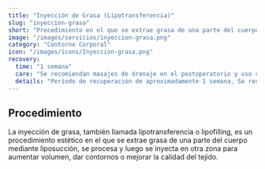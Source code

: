 ```yaml
---
title: "Inyección de Grasa (Lipotransferencia)"
slug: "inyeccion-grasa"
short: "Procedimiento en el que se extrae grasa de una parte del cuerpo, se procesa y se inyecta en otra zona para aumentar volumen o mejorar el tejido."
image: "/images/servicios/inyeccion-grasa.png"
category: "Contorno Corporal"
icon: "/images/icons/Inyeccion-grasa.png"
recovery: 
  time: "1 semana"
  care: "Se recomiendan masajes de drenaje en el postoperatorio y uso continuo de fajas modeladoras durante un tiempo determinado"
  details: "Período de recuperación de aproximadamente 1 semana, Se recomiendan masajes de drenaje en el postoperatorio y uso continuo de fajas modeladoras durante un tiempo determinado."
---
```



## Procedimiento
La inyección de grasa, también llamada lipotransferencia o lipofilling, es un procedimiento estético en el que se extrae grasa de una parte del cuerpo mediante liposucción, se procesa y luego se inyecta en otra zona para aumentar volumen, dar contornos o mejorar la calidad del tejido.


